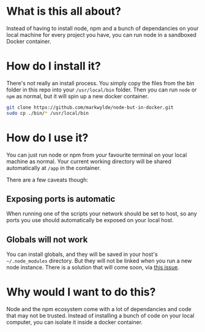 # What is this all about?
Instead of having to install node, npm and a bunch of dependancies on your local machine for every project you have, you can run node in a sandboxed Docker container.

# How do I install it?
There's not really an install process. You simply copy the files from the bin folder in this repo into your `/usr/local/bin` folder. Then you can run `node` or `npm` as normal, but it will spin up a new docker container.

```bash
git clone https://github.com/markwylde/node-but-in-docker.git
sudo cp ./bin/* /usr/local/bin
```

# How do I use it?
You can just run node or npm from your favourite terminal on your local machine as normal. Your current working directory will be shared automatically at `/app` in the container.

There are a few caveats though:

## Exposing ports is automatic
When running one of the scripts your network should be set to host, so any ports you use should automatically be exposed on your local host.

## Globals will not work
You can install globals, and they will be saved in your host's `~/.node_modules` directory. But they will not be linked when you run a new node instance. There is a solution that will come soon, via [this issue](https://github.com/markwylde/node-but-in-docker/issues/1).

# Why would I want to do this?
Node and the npm ecosystem come with a lot of dependancies and code that may not be trusted. Instead of installing a bunch of code on your local computer, you can isolate it inside a docker container.
